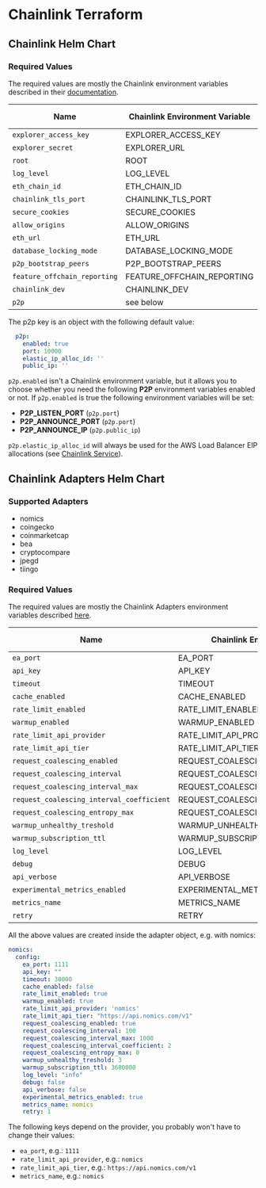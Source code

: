 # Chainlink Terraform

## Chainlink Helm Chart

### Required Values

The required values are mostly the Chainlink environment variables described in their [documentation](https://docs.chain.link/docs/configuration-variables/).

| Name                         | Chainlink Environment Variable | Type   | Default Value |
|------------------------------|--------------------------------|--------|---------------|
| `explorer_access_key`        | EXPLORER_ACCESS_KEY            | string | ""            |
| `explorer_secret`            | EXPLORER_URL                   | string | ""            |
| `root`                       | ROOT                           | string | "/chainlink"  |
| `log_level`                  | LOG_LEVEL                      | string | "debug"       |
| `eth_chain_id`               | ETH_CHAIN_ID                   | string | "4"           |
| `chainlink_tls_port`         | CHAINLINK_TLS_PORT             | string | "0"           |
| `secure_cookies`             | SECURE_COOKIES                 | string | "false"       |
| `allow_origins`              | ALLOW_ORIGINS                  | string | "*"           |
| `eth_url`                    | ETH_URL                        | string | ""            |
| `database_locking_mode`      | DATABASE_LOCKING_MODE          | string | "lease"       |
| `p2p_bootstrap_peers`        | P2P_BOOTSTRAP_PEERS            | string | ""            |
| `feature_offchain_reporting` | FEATURE_OFFCHAIN_REPORTING     | string | "true"        |
| `chainlink_dev`              | CHAINLINK_DEV                  | string | "true"        |
| `p2p`                        | see below                      | object | see below     |

The p2p key is an object with the following default value:
```yaml
  p2p:
    enabled: true
    port: 10000
    elastic_ip_alloc_id: ''
    public_ip: ''
```

`p2p.enabled` isn't a Chainlink environment variable, but it allows you to choose whether you need the following **P2P** environment variables enabled or not.
If `p2p.enabled` is true the following environment variables will be set:
- **P2P_LISTEN_PORT** (`p2p.port`)
- **P2P_ANNOUNCE_PORT** (`p2p.port`)
- **P2P_ANNOUNCE_IP** (`p2p.public_ip`)

`p2p.elastic_ip_alloc_id` will always be used for the AWS Load Balancer EIP allocations (see [Chainlink Service](./chainlink/templates/service.yaml)).

## Chainlink Adapters Helm Chart

### Supported Adapters

- nomics
- coingecko
- coinmarketcap
- bea
- cryptocompare
- jpegd
- tiingo

### Required Values

The required values are mostly the Chainlink Adapters environment variables described [here](https://github.com/DexTrac-Devlin/Chainlink-EA-Manager).

| Name                                      | Chainlink Environment Variable          | Type   | Default Value |
|-------------------------------------------|-----------------------------------------|--------|---------------|
| `ea_port`                                 | EA_PORT                                 | string | see below     |
| `api_key`                                 | API_KEY                                 | string | ""            |
| `timeout`                                 | TIMEOUT                                 | string | 30000         |
| `cache_enabled`                           | CACHE_ENABLED                           | string | "false"       |
| `rate_limit_enabled`                      | RATE_LIMIT_ENABLED                      | string | "true"        |
| `warmup_enabled`                          | WARMUP_ENABLED                          | string | "true"        |
| `rate_limit_api_provider`                 | RATE_LIMIT_API_PROVIDER                 | string | see below     |
| `rate_limit_api_tier`                     | RATE_LIMIT_API_TIER                     | string | see below     |
| `request_coalescing_enabled`              | REQUEST_COALESCING_ENABLED              | string | "true"        |
| `request_coalescing_interval`             | REQUEST_COALESCING_INTERVAL             | string | "100"         |
| `request_coalescing_interval_max`         | REQUEST_COALESCING_INTERVAL_MAX         | string | "1000"        |
| `request_coalescing_interval_coefficient` | REQUEST_COALESCING_INTERVAL_COEFFICIENT | string | "2"           |
| `request_coalescing_entropy_max`          | REQUEST_COALESCING_ENTROPY_MAX          | string | "0"           |
| `warmup_unhealthy_treshold`               | WARMUP_UNHEALTHY_THRESHOLD              | string | "3"           |
| `warmup_subscription_ttl`                 | WARMUP_SUBSCRIPTION_TTL                 | string | "360000"      |
| `log_level`                               | LOG_LEVEL                               | string | "info"        |
| `debug`                                   | DEBUG                                   | string | "false"       |
| `api_verbose`                             | API_VERBOSE                             | string | "false"       |
| `experimental_metrics_enabled`            | EXPERIMENTAL_METRICS_ENABLED            | string | "true"        |
| `metrics_name`                            | METRICS_NAME                            | string | see below     |
| `retry`                                   | RETRY                                   | string | "1"           |

All the above values are created inside the adapter object, e.g. with nomics:

```yaml
nomics:
  config:
    ea_port: 1111
    api_key: ""
    timeout: 30000
    cache_enabled: false
    rate_limit_enabled: true
    warmup_enabled: true
    rate_limit_api_provider: 'nomics'
    rate_limit_api_tier: "https://api.nomics.com/v1"
    request_coalescing_enabled: true
    request_coalescing_interval: 100
    request_coalescing_interval_max: 1000
    request_coalescing_interval_coefficient: 2
    request_coalescing_entropy_max: 0
    warmup_unhealthy_treshold: 3
    warmup_subscription_ttl: 3600000
    log_level: "info"
    debug: false
    api_verbose: false
    experimental_metrics_enabled: true
    metrics_name: nomics
    retry: 1
```

The following keys depend on the provider, you probably won't have to change their values:
- `ea_port`, e.g.: `1111`
- `rate_limit_api_provider`, e.g.: `nomics`
- `rate_limit_api_tier`, e.g.: `https://api.nomics.com/v1`
- `metrics_name`, e.g.: `nomics`
